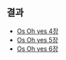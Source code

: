 ## 결과

- [Os Oh yes 4장](https://github.com/jjeda/Study/blob/master/computer_science/Operating%20System.md#cpu-scheduling)
- [Os Oh yes 5장](https://github.com/jjeda/Study/blob/master/computer_science/Operating%20System.md#concurrent-process--synchronization)
- [Os Oh yes 6장](https://github.com/jjeda/Study/blob/master/computer_science/Operating%20System.md#deadlock)